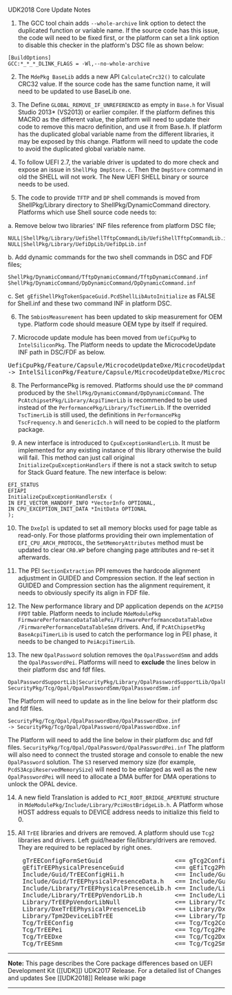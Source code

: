 #
UDK2018 Core Update Notes
1. The GCC tool chain adds `--whole-archive` link option to detect the duplicated function or variable name. If the source code has this issue, the code will need to be fixed first, or the platform can set a link option to disable this checker in the platform's DSC file as shown below:
```
[BuildOptions]
GCC:*_*_*_DLINK_FLAGS = -Wl,--no-whole-archive
```
2. The `MdePkg BaseLib` adds a new API `CalculateCrc32()` to calculate CRC32 value. If the source code has the same function name, it will need to be updated to use BaseLib one.

3. The Define `GLOBAL_REMOVE_IF_UNREFERENCED` as empty in `Base.h` for Visual Studio 2013* (VS2013) or earlier compiler. If the platform defines this MACRO as the different value, the platform will need to update their code to remove this macro definition, and use it from Base.h. If platform has the duplicated global variable name from the different libraries, it may be exposed by this change. Platform will need to update the code to avoid the duplicated global variable name.

4. To follow UEFI 2.7, the variable driver is updated to do more check and expose an issue in `ShellPkg DmpStore.c`. Then the `DmpStore` command in old the SHELL will not work. The New UEFI SHELL binary or source needs to be used.

5. The code to provide `TFTP` and `DP` shell commands is moved from ShellPkg/Library directory to ShellPkg/DynamicCommand directory. Platforms which use Shell source code needs to:

a. Remove below two libraries' INF files reference from platform DSC file;
```
NULL|ShellPkg/Library/UefiShellTftpCommandLib/UefiShellTftpCommandLib.inf,
NULL|ShellPkg/Library/UefiDpLib/UefiDpLib.inf
```
b. Add dynamic commands for the two shell commands in DSC and FDF files;
```
ShellPkg/DynamicCommand/TftpDynamicCommand/TftpDynamicCommand.inf
ShellPkg/DynamicCommand/DpDynamicCommand/DpDynamicCommand.inf
```
c. Set` gEfiShellPkgTokenSpaceGuid.PcdShellLibAutoInitialize` as FALSE for Shell.inf and these two command INF in platform DSC.

6. The `SmbiosMeasurement` has been updated to skip measurement for OEM type. Platform code should measure OEM type by itself if required.

7. Microcode update module has been moved from `UefiCpuPkg` to `IntelSiliconPkg`. The Platform needs to update the MicrocodeUpdate INF path in DSC/FDF as below.
<pre>
UefiCpuPkg/Feature/Capsule/MicrocodeUpdateDxe/MicrocodeUpdateDxe.inf
-> IntelSiliconPkg/Feature/Capsule/MicrocodeUpdateDxe/MicrocodeUpdateDxe.inf
</pre>

8. The PerformancePkg is removed. Platforms should use the `DP` command produced by the `ShellPkg/DynamicCommand/DpDynamicCommand`. The `PcAtchipsetPkg/Library/AcpiTimerLib` is recommended to be used instead of the `PerformancePkg/Library/TscTimerLib`. If the overrided `TscTimerLib` is still used, the definitions in `PerformancePkg TscFrequency.h` and `GenericIch.h` will need to be copied to the platform package.

9. A new interface is introduced to `CpuExceptionHandlerLib`. It must be implemented for any existing instance of this library otherwise the build will fail. This method can just call original `InitializeCpuExceptionHandlers` if there is not a stack switch to setup for Stack Guard feature. The new interface is below:
```
EFI_STATUS
EFIAPI
InitializeCpuExceptionHandlersEx (
IN EFI_VECTOR_HANDOFF_INFO *VectorInfo OPTIONAL,
IN CPU_EXCEPTION_INIT_DATA *InitData OPTIONAL
);
```
10. The `DxeIpl` is updated to set all memory blocks used for page table as read-only. For those platforms providing their own implementation of `EFI_CPU_ARCH_PROTOCOL`, the `SetMemoryAttributes` method must be updated to clear `CR0.WP` before changing page attributes and re-set it afterwards.

11. The PEI `SectionExtraction` PPI removes the hardcode alignment adjustment in GUIDED and Compression section. If the leaf section in GUIDED and Compression section has the alignment requirement, it needs to obviously specify its align in FDF file.

12. The New performance library and DP application depends on the `ACPI50 FPDT` table. Platform needs to include `MdeModulePkg FirmwarePerformanceDataTablePei/FirmwarePerformanceDataTableDxe`
`/FirmwarePerformanceDataTableSmm` drivers. And, if `PcAtChipsetPkg BaseAcpiTimerLib` is
used to catch the performance log in PEI phase, it needs to be changed to `PeiAcpiTimerLib`.

13. The new `OpalPassword` solution removes the `OpalPasswordSmm` and adds the `OpalPasswordPei`.
Platforms will need to **exclude** the lines below in their platform dsc and fdf files.
```
OpalPasswordSupportLib|SecurityPkg/Library/OpalPasswordSupportLib/OpalPasswordSupportLib.inf
SecurityPkg/Tcg/Opal/OpalPasswordSmm/OpalPasswordSmm.inf
```
The Platform will need to update as in the line below for their platform dsc and fdf files.
```
SecurityPkg/Tcg/Opal/OpalPasswordDxe/OpalPasswordDxe.inf
-> SecurityPkg/Tcg/Opal/OpalPassword/OpalPasswordDxe.inf
```
The Platform will need to add the line below in their platform dsc and fdf files.
`SecurityPkg/Tcg/Opal/OpalPassword/OpalPasswordPei.inf`
The platform will also need to connect the trusted storage and console to enable the new `OpalPassword` solution. The `S3` reserved memory size (for example, `PcdS3AcpiReservedMemorySize`) will need to be enlarged as well as the new `OpalPasswordPei` will need to allocate a DMA buffer for DMA operations to unlock the OPAL device.

14. A new field Translation is added to `PCI_ROOT_BRIDGE_APERTURE` structure in `MdeModulePkg/Include/Library/PciHostBridgeLib.h`. A Platform whose HOST address equals to DEVICE address needs to initialize this field to 0.

15. All `TrEE` libraries and drivers are removed. A platform should use `Tcg2` libraries and drivers. Left guid/header file/library/drivers are removed. They are required to be replaced by right ones.

<pre>
    gTrEEConfigFormSetGuid                    <== gTcg2ConfigFormSetGuid
    gEfiTrEEPhysicalPresenceGuid              <== gEfiTcg2PhysicalPresenceGuid
    Include/Guid/TrEEConfigHii.h              <== Include/Guid/Tcg2ConfigHii.h
    Include/Guid/TrEEPhysicalPresenceData.h   <== Include/Guid/Tcg2PhysicalPresenceData.h
    Include/Library/TrEEPhysicalPresenceLib.h <== Include/Library/Tcg2PhysicalPresenceLib.h
    Include/Library/TrEEPpVendorLib.h         <== Include/Library/Tcg2PpVendorLib.h
    Library/TrEEPpVendorLibNull               <== Library/Tcg2PpVendorLibNull
    Library/DxeTrEEPhysicalPresenceLib        <== Library/DxeTcg2PhysicalPresenceLib
    Library/Tpm2DeviceLibTrEE                 <== Library/Tpm2DeviceLibTcg2
    Tcg/TrEEConfig                            <== Tcg/Tcg2Config
    Tcg/TrEEPei                               <== Tcg/Tcg2Pei
    Tcg/TrEEDxe                               <== Tcg/Tcg2Dxe
    Tcg/TrEESmm                               <== Tcg/Tcg2Smm
</pre>

**********
**Note:** This page describes the Core package differences based on UEFI Development Kit ([[UDK]]) UDK2017 Release.
For a detailed list of Changes and updates See [[UDK2018]] Release wiki page

**********